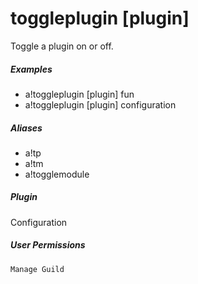 # toggleplugin [plugin]

Toggle a plugin on or off.
			

##### Examples

* a!toggleplugin [plugin] fun
* a!toggleplugin [plugin] configuration


##### Aliases

* a!tp
* a!tm
* a!togglemodule


##### Plugin
Configuration


##### User Permissions
`Manage Guild`